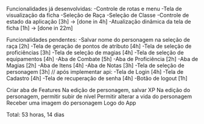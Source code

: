 Funcionalidades já desenvolvidas:
-Controle de rotas e menu
-Tela de visualização da ficha
-Seleção de Raça
-Seleção de Classe
-Controle de estado da aplicação [3h] -> [done in 4h]
-Atualização dinâmica da tela de ficha [1h] -> [done in 22m]

Funcionalidades pendentes:
-Salvar nome do personagem na seleção de raça [2h]
-Tela de geração de pontos de atributo [4h]
-Tela de seleção de proficiências [3h]
-Tela de seleção de magias [4h]
-Tela de seleção de equipamentos [4h]
-Aba de Combate [5h]
-Aba de Proficiência [2h]
-Aba de Magias [2h]
-Aba de Itens [4h]
-Aba de Notas [3h]
-Tela de seleção de personagem [3h]
// após implementar api:
-Tela de Login [4h]
-Tela de Cadastro [4h]
-Tela de recuperação de senha [4h]
-Botão de logout [1h]

Criar aba de Features
Na edição de personagem, salvar XP
Na edição do personagem, permitir subir de nível
Permitir alterar a vida do personagem
Receber uma imagem do personagem
Logo do App

Total: 53 horas, 14 dias
